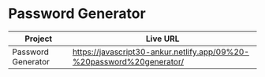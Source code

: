 # Password Generator

| Project            | Live URL                                                              |
| ------------------ | --------------------------------------------------------------------- |
| Password Generator | https://javascript30-ankur.netlify.app/09%20-%20password%20generator/ |

